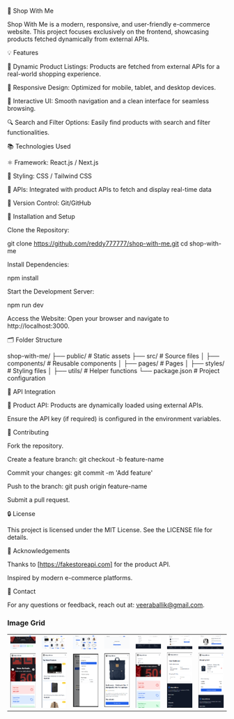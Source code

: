 🛒 Shop With Me

Shop With Me is a modern, responsive, and user-friendly e-commerce website. This project focuses exclusively on the frontend, showcasing products fetched dynamically from external APIs.

💡 Features

🔄 Dynamic Product Listings: Products are fetched from external APIs for a real-world shopping experience.

📲 Responsive Design: Optimized for mobile, tablet, and desktop devices.

🔧 Interactive UI: Smooth navigation and a clean interface for seamless browsing.

🔍 Search and Filter Options: Easily find products with search and filter functionalities.

📚 Technologies Used

⚛️ Framework: React.js / Next.js

🌈 Styling: CSS / Tailwind CSS

🔐 APIs: Integrated with product APIs to fetch and display real-time data

🔄 Version Control: Git/GitHub

🚀 Installation and Setup

Clone the Repository:

git clone https://github.com/reddy777777/shop-with-me.git
cd shop-with-me

Install Dependencies:

npm install

Start the Development Server:

npm run dev

Access the Website:
Open your browser and navigate to http://localhost:3000.

🗂 Folder Structure

shop-with-me/
├── public/         # Static assets
├── src/            # Source files
│   ├── components/  # Reusable components
│   ├── pages/       # Pages
│   ├── styles/      # Styling files
│   ├── utils/       # Helper functions
└── package.json    # Project configuration

🔐 API Integration

🏢 Product API: Products are dynamically loaded using external APIs.

Ensure the API key (if required) is configured in the environment variables.

🔧 Contributing

Fork the repository.

Create a feature branch: git checkout -b feature-name

Commit your changes: git commit -m 'Add feature'

Push to the branch: git push origin feature-name

Submit a pull request.

🔒 License

This project is licensed under the MIT License. See the LICENSE file for details.

🙏 Acknowledgements

Thanks to [https://fakestoreapi.com] for the product API.

Inspired by modern e-commerce platforms.

📢 Contact

For any questions or feedback, reach out at: veeraballik@gmail.com.


<h3>Image Grid</h3>

<table>
  <tr>
    <td><img src="https://github.com/reddy777777/shop-with-me/blob/ea40d5e027b80f7856f0052220bd47911e02bb05/Screenshot%202025-01-17%20005243.png" alt="Image 1" width="200"/></td>
    <td><img src="https://github.com/reddy777777/shop-with-me/blob/ea40d5e027b80f7856f0052220bd47911e02bb05/Screenshot%202025-01-17%20005313.png" alt="Image 2" width="200"/></td>
    <td><img src="https://github.com/reddy777777/shop-with-me/blob/ea40d5e027b80f7856f0052220bd47911e02bb05/Screenshot%202025-01-17%20005339.png" alt="Image 3" width="200"/></td>
    <td><img src="https://github.com/reddy777777/shop-with-me/blob/ea40d5e027b80f7856f0052220bd47911e02bb05/Screenshot%202025-01-17%20005401.png" alt="Image 4" width="200"/></td>
    <td><img src="https://github.com/reddy777777/shop-with-me/blob/ea40d5e027b80f7856f0052220bd47911e02bb05/Screenshot%202025-01-17%20005435.png" alt="Image 5" width="200"/></td>
    <td><img src="https://github.com/reddy777777/shop-with-me/blob/ea40d5e027b80f7856f0052220bd47911e02bb05/Screenshot%202025-01-17%20005515.png" alt="Image 6" width="200"/></td>
    <td><img src="https://github.com/reddy777777/shop-with-me/blob/ea40d5e027b80f7856f0052220bd47911e02bb05/Screenshot%202025-01-17%20010019.png" alt="Image 7" width="200"/></td>
  </tr>
  <tr>
    <td><img src="https://github.com/reddy777777/shop-with-me/blob/ea40d5e027b80f7856f0052220bd47911e02bb05/Screenshot%202025-01-17%20005641.png" alt="Image 1" width="200"/></td>
    <td><img src="https://github.com/reddy777777/shop-with-me/blob/ea40d5e027b80f7856f0052220bd47911e02bb05/Screenshot%202025-01-17%20005704.png" alt="Image 2" width="200"/></td>
    <td><img src="https://github.com/reddy777777/shop-with-me/blob/ea40d5e027b80f7856f0052220bd47911e02bb05/Screenshot%202025-01-17%20005734.png" alt="Image 3" width="200"/></td>
    <td><img src="https://github.com/reddy777777/shop-with-me/blob/ea40d5e027b80f7856f0052220bd47911e02bb05/Screenshot%202025-01-17%20005814.png" alt="Image 4" width="200"/></td>
    <td><img src="https://github.com/reddy777777/shop-with-me/blob/ea40d5e027b80f7856f0052220bd47911e02bb05/Screenshot%202025-01-17%20005908.png" alt="Image 5" width="200"/></td>
    <td><img src="https://github.com/reddy777777/shop-with-me/blob/ea40d5e027b80f7856f0052220bd47911e02bb05/Screenshot%202025-01-17%20005924.png" alt="Image 6" width="200"/></td>
    <td><img src="https://github.com/reddy777777/shop-with-me/blob/ea40d5e027b80f7856f0052220bd47911e02bb05/Screenshot%202025-01-17%20005946.png" alt="Image 7" width="200"/></td>
  </tr>
</table>



